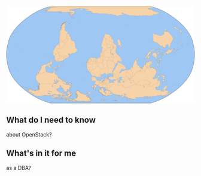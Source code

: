 ![OpenStack is turning the world upside down](world-upside-down.svg "World upside down")


## What do I need to know
about OpenStack?


## What's in it for me
as a DBA?
